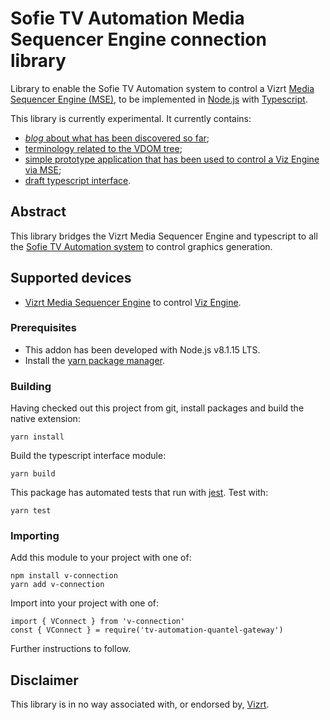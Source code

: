 # Sofie TV Automation Media Sequencer Engine connection library

Library to enable the Sofie TV Automation system to control a Vizrt [Media Sequencer Engine (MSE)](https://documentation.vizrt.com/viz-engine-guide/3.5/general_requirements_media_sequencer.html), to be implemented in [Node.js](https://nodejs.org/en/) with [Typescript](http://www.typescriptlang.org/).

This library is currently experimental. It currently contains:

* [_blog_ about what has been discovered so far](./doc/architecture_notes.md);
* [terminology related to the VDOM tree](./doc/VDOM_terminology.md);
* [simple prototype application that has been used to control a Viz Engine via MSE](./src/scratch/cli_bund.js);
* [draft typescript interface](./src/v-connection.ts).


## Abstract
This library bridges the Vizrt Media Sequencer Engine and typescript to all the [Sofie TV Automation system](https://github.com/nrkno/Sofie-TV-automation) to control graphics generation.

## Supported devices

* [Vizrt Media Sequencer Engine](https://documentation.vizrt.com/viz-engine-guide/3.5/general_requirements_media_sequencer.html) to control [Viz Engine](https://www.vizrt.com/products/viz-engine).

### Prerequisites

* This addon has been developed with Node.js v8.1.15 LTS.
* Install the [yarn package manager](https://yarnpkg.com/en/docs/install).

### Building

Having checked out this project from git, install packages and build the native extension:

    yarn install

Build the typescript interface module:

    yarn build

This package has automated tests that run with [jest](https://jestjs.io/). Test with:

    yarn test

### Importing

Add this module to your project with one of:

    npm install v-connection
    yarn add v-connection

Import into your project with one of:

    import { VConnect } from 'v-connection'
    const { VConnect } = require('tv-automation-quantel-gateway')

Further instructions to follow.

## Disclaimer

This library is in no way associated with, or endorsed by, [Vizrt](https://www.vizrt.com/).
